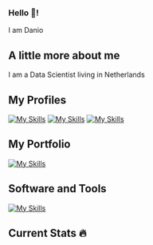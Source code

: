 ### Hello 👋!
I am Danio
## A little more about me
I am a Data Scientist living in Netherlands
## My Profiles
[![My Skills](https://skillicons.dev/icons?i=linkedin)](https://www.linkedin.com/in/daniocionini) [![My Skills](https://skillicons.dev/icons?i=stackoverflow)](https://stackoverflow.com/users/16124834/d-cio) [![My Skills](https://skillicons.dev/icons?i=twitter)](https://twitter.com/data_cioninidan)
## My Portfolio
[![My Skills](https://skillicons.dev/icons?i=github)](https://daniocionini.github.io)
## Software and Tools
[![My Skills](https://skillicons.dev/icons?i=mysql,postgresql,python,r,latex,html,matlab,php,aws,fastapi,git,vscode)]()
## Current Stats :fire:
